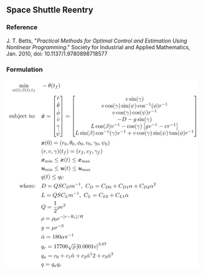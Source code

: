 ## Space Shuttle Reentry

### Reference
J. T. Betts, "*Practical Methods for Optimal Control and Estimation Using Nonlinear Programming*." Society for Industrial and Applied Mathematics, Jan. 2010, doi: 10.1137/1.9780898718577

### Formulation
![formulation](assets/formulation.svg)

<!-- ### Solution -->